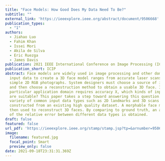 ```yaml
---
title: "Face Models: How Good Does My Data Need To Be?"
subtitle: ""
external_link: 'https://ieeexplore.ieee.org/abstract/document/9506668'
publication_types:
  - "1"
authors:
  - Jiahao Luo
  - Fahim Khan
  - Issei Mori
  - Akila de Silva
  - Eric Ruezga
  - James Davis
publication: 2021 IEEE International Conference on Image Processing (ICIP)
publication_short: ICIP
abstract: Face models are widely used in image processing and other domains. The
  input data to create a 3D face model ranges from accurate laser scans to
  simple 2D RGB photographs. System designers must choose a source of input data
  and then choose a reconstruction method to obtain a usable 3D face. If a
  particular application domain requires accuracy X, which kinds of input data
  are suitable? This paper takes a step toward answering this question. A
  variety of common input data types such as 2D landmarks and 3D scans are
  constructed from an existing high quality dataset. A morphable face model is
  then used to reconstruct 3D faces. By comparing to ground truth, an analysis
  of the relative error between different data types is obtained.
draft: false
featured: false
url_pdf: 'https://ieeexplore.ieee.org/stamp/stamp.jsp?tp=&arnumber=9506668'
image:
  filename: featured.jpg
  focal_point: Smart
  preview_only: false
date: 2021-09-18T23:31:31.369Z
---
```

